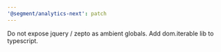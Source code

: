 ```yaml
---
'@segment/analytics-next': patch
---
```


Do not expose jquery / zepto as ambient globals. Add dom.iterable lib to typescript.
